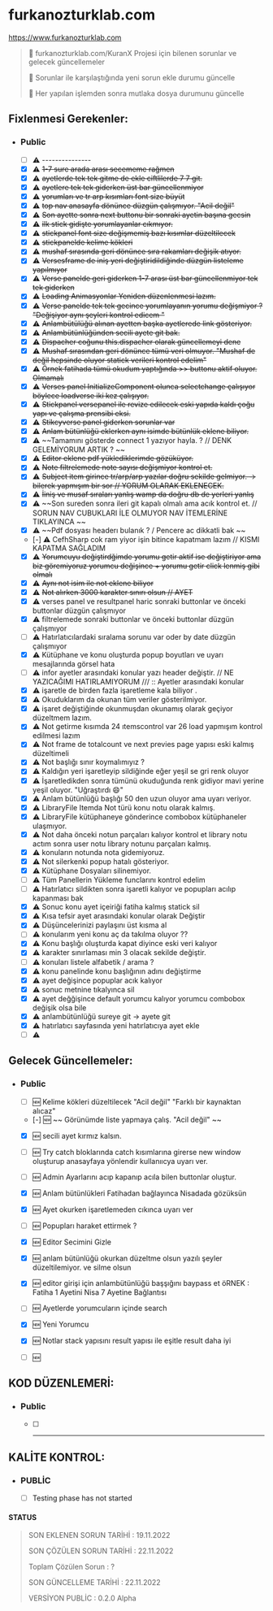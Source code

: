 ﻿# furkanozturklab.com

<https://www.furkanozturklab.com>

> 📝 furkanozturklab.com/KuranX Projesi için bilenen sorunlar ve gelecek güncellemeler
>
> 📝 Sorunlar ile karşılaştığında yeni sorun ekle durumu güncelle
> 
> 📝 Her yapılan işlemden sonra mutlaka dosya durumunu güncelle
>


## Fixlenmesi Gerekenler:


* ### Public 

	* [ ] ⚠️ ---------------
	* [x] ⚠️ ~~1-7 sure arada arası secememe rağmen~~
	* [x] ⚠️ ~~ayetlerde tek tek gitme de ekle ciftlilerde 7 7 git.~~
	* [x] ⚠️ ~~ayetlere tek tek giderken üst bar güncellenmiyor~~
	* [x] ⚠️ ~~yorumları ve tr arp kısımları font size büyüt~~
	* [x] ⚠️ ~~top nav anasayfa dönünce düzgün çalışmıyor. "Acil değil"~~
	* [x] ⚠️ ~~Son ayette sonra next buttonu bir sonraki ayetin başına gecsin~~
	* [x] ⚠️ ~~ilk stick gidişte yorumlayanlar cıkmıyor.~~
	* [x] ⚠️ ~~stickpanel font size değişmemiş bazı kısımlar düzeltilecek~~
	* [x] ⚠️ ~~stickpanelde kelime kökleri~~
	* [x] ⚠️ ~~mushaf sırasında geri dönünce sıra rakamları değişik atıyor.~~
	* [x] ⚠️ ~~Versesframe de iniş yeri değiştiridildiğinde düzgün listeleme yapılmıyor~~
	* [x] ⚠️ ~~Verse panelde geri giderken 1-7 arası üst bar güncellenmiyor tek tek giderken~~
	* [x] ⚠️ ~~Loading Animasyonlar Yeniden düzenlenmesi lazım.~~
	* [x] ⚠️ ~~Verse panelde tek tek gecince yorumlayanın yorumu değişmiyor ? "Değişiyor aynı şeyleri kontrol edicem "~~
    * [x] ⚠️ ~~Anlambütülüğü alınan ayetten başka ayetlerede link gösteriyor.~~
    * [x] ⚠️ ~~Anlambütünlüğünden secili ayete git bak.~~
    * [x] ⚠️ ~~Dispacher coğunu this.dispacher olarak güncellemeyi dene~~
    * [x] ⚠️ ~~Mushaf sırasından geri dönünce tümü veri olmuyor. "Mushaf de değil hepsinde oluyor statick verileri kontrol edelim"~~
    * [x] ⚠️ ~~Örnek fatihada tümü okudum yaptığında >> buttonu aktif oluyor. Olmamalı~~
    * [x] ⚠️ ~~Verses panel InitializeComponent olunca selectchange çalışıyor böylece loadverse iki kez çalışıyor.~~
	* [x] ⚠️ ~~Stickpanel versepanel ile revize edilecek eski yapıda kaldı çoğu yapı ve çalışma prensibi eksi.~~
    * [x] ⚠️ ~~Stikcyverse panel giderken sorunlar var~~
    * [x] ⚠️ ~~Anlam bütünlüğü eklerken aynı isimde bütünlük eklene biliyor.~~
    * [x] ⚠️ ~~Tamamını gösterde connect 1 yazıyor hayla. ?  // DENK GELEMİYORUM ARTIK ? ~~
    * [x] ⚠️ ~~Editor eklene pdf yüklediklerimde gözüküyor.~~
    * [x] ⚠️ ~~Note filtrelemede note sayısı değişmiyor kontrol et.~~
    * [x] ⚠️ ~~Subject item girince tr/arp/arp yazılar doğru sekilde gelmiyor. -> bilerek yapmışım bir sor // YORUM OLARAK EKLENECEK.~~
    * [x] ⚠️ ~~İiniş ve musaf sıraları yanlış wamp da doğru db de yerleri yanlış~~
    * [x] ⚠️ ~~Son sureden sonra ileri git kapalı olmalı ama acık kontrol et. // SORUN NAV CUBUKLARI İLE OLMUYOR NAV İTEMLERİNE TIKLAYINCA ~~
    * [x] ⚠️ ~~Pdf dosyası headerı bulanık ? / Pencere ac dikkatli bak ~~
    * [-] ⚠️ CefhSharp cok ram yiyor işin bitince kapatmam lazım // KISMI KAPATMA SAĞLADIM 
    * [x] ⚠️ ~~Yorumcuyu değiştirdğimde yorumu getir aktif ise değiştiriyor ama biz göremiyoruz yorumcu değişince + yorumu getir click lenmiş gibi olmalı~~
    * [x] ⚠️ ~~Aynı not isim ile not eklene biliyor~~
    * [x] ⚠️ ~~Not alırken 3000 karakter sınırı olsun // AYET~~
    * [x] ⚠️ verses panel ve resultpanel haric sonraki buttonlar ve önceki buttonlar düzgün çalışmıyor 
    * [x] ⚠️ filtrelemede  sonraki buttonlar ve önceki buttonlar düzgün çalışmıyor 
    * [ ] ⚠️ Hatırlatıcılardaki sıralama sorunu var oder by date düzgün çalışmıyor 
    * [x] ⚠️ Kütüphane ve konu oluşturda popup boyutları ve uyarı mesajlarında görsel hata
    * [ ] ⚠️ infor ayetler arasındaki konular yazı header değiştir. // NE YAZICAĞIMI HATIRLAMIYORUM   /// :: Ayetler arasındaki konular
    * [x] ⚠️ işaretle de birden fazla işaretleme kala biliyor .
    * [x] ⚠️ Okuduklarım da okunan tüm veriler gösterilmiyor.
    * [x] ⚠️ işaret değiştiğinde okunmuşdan okunamış olarak geçiyor düzeltmem lazım.
    * [x] ⚠️ Not getirme kısımda 24 ıtemscontrol var 26 load yapmışım kontrol edilmesi lazım
    * [x] ⚠️ Not frame de totalcount ve next previes page yapısı eski kalmış düzeltimeli
    * [x] ⚠️ Not başlığı sınır koymalımıyız ? 
    * [x] ⚠️ Kaldığın yeri işaretleyip sildiğinde eğer yeşil se gri renk oluyor 
    * [x] ⚠️ İşaretledikden sonra tümünü okuduğunda renk gidiyor mavi yerine yeşil oluyor. "Uğraştırdı 😄"
    * [x] ⚠️ Anlam bütünlüğü başlığı 50 den uzun oluyor ama uyarı veriyor.
    * [x] ⚠️ LibraryFile Itemda Not türü konu notu olarak kalmış.
    * [x] ⚠️ LibraryFile kütüphaneye gönderince combobox kütüphaneler ulaşmıyor.
    * [x] ⚠️ Not daha önceki notun parçaları kalıyor kontrol et library notu actım sonra user notu library notunu parçaları kalmış.
    * [x] ⚠️ konuların notunda nota gidemiyoruz.
    * [x] ⚠️ Not silerkenki popup hatalı gösteriyor.
    * [x] ⚠️ Kütüphane Dosyaları silinemiyor.
    * [ ] ⚠️ Tüm Panellerin Yükleme funclarını kontrol edelim
    * [ ] ⚠️ Hatırlatıcı sildikten sonra işaretli kalıyor ve popupları acılıp kapanması bak
    * [x] ⚠️ Sonuc konu ayet içeiriği fatiha kalmış statick sil 
    * [x] ⚠️ Kısa tefsir ayet arasındaki konular olarak Değiştir 
    * [x] ⚠️ Düşüncelerinizi paylaşını üst kısma al
    * [ ] ⚠️ konularım yeni konu aç da takılma oluyor ?? 
    * [x] ⚠️ Konu başlığı oluşturda kapat diyince eski veri kalıyor 
    * [x] ⚠️ karakter sınırlaması min 3 olacak sekilde değiştir.
    * [ ] ⚠️ konuları listele alfabetik / arama ?
    * [x] ⚠️ konu panelinde konu başlığının adını değiştirme
    * [x] ⚠️ ayet değişince popuplar acık kalıyor
    * [x] ⚠️ sonuc metnine tıkalyınca sil
    * [x] ⚠️ ayet değğişince default yorumcu kalıyor yorumcu combobox değişik olsa bile
    * [x] ⚠️ anlambütünlüğü sureye git -> ayete git
    * [x] ⚠️ hatırlatıcı sayfasında yeni hatırlatıcıya ayet ekle
    * [ ] ⚠️

## Gelecek Güncellemeler:

* ### Public
	
	* [ ] 🆕 Kelime kökleri düzeltilecek "Acil değil" "Farklı bir kaynaktan alıcaz"
	* [-] 🆕 ~~ Görünümde liste yapmaya çalış.  "Acil değil" ~~
	* [x] 🆕 secili ayet kırmız kalsın.
	* [ ] 🆕 Try catch bloklarında catch kısımlarına girerse new window oluşturup anasayfaya yönlendir kullanııcya uyarı ver.
	* [ ] 🆕 Admin Ayarlarını acıp kapanıp acıla bilen buttonlar oluştur.
	* [x] 🆕 Anlam bütünlükleri Fatihadan bağlayınca Nisadada gözüksün
	* [x] 🆕 Ayet okurken işaretlemeden cıkınca uyarı ver
	* [ ] 🆕 Popupları haraket ettirmek ?
	* [x] 🆕 Editor Secimini Gizle
	* [x] 🆕 anlam bütünlüğü okurkan düzeltme olsun yazılı şeyler düzeltilemiyor. ve silme olsun
	* [x] 🆕 editor girişi için anlambütünlüğü başşığını baypass et   öRNEK :  Fatiha 1 Ayetini Nisa 7 Ayetine Bağlantısı
	* [ ] 🆕 Ayetlerde yorumcuların içinde search 
	* [x] 🆕 Yeni Yorumcu
	* [x] 🆕 Notlar stack yapısını result yapısı ile eşitle result daha iyi 
	* [ ] 🆕


## KOD DÜZENLEMERİ:

* ### Public
	
	* [ ] -------------

## KALİTE KONTROL:


* ### PUBLİC
	
	* [ ] Testing phase has not started

#### STATUS 

> SON EKLENEN SORUN TARİHİ : 19.11.2022
>
> SON ÇÖZÜLEN SORUN TARİHİ : 22.11.2022
>
> Toplam Çözülen Sorun : ?
>
> SON GÜNCELLEME TARİHİ : 22.11.2022
>
> VERSİYON PUBLİC : 0.2.0  Alpha
>

